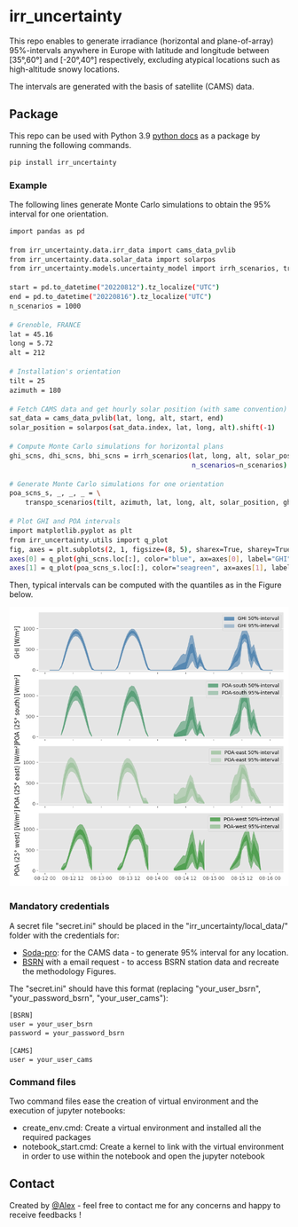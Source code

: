 # irr_uncertainty

This repo enables to generate irradiance (horizontal and plane-of-array) 95%-intervals anywhere in Europe with latitude and longitude between [35°,60°] and [-20°,40°] respectively, excluding atypical locations such as high-altitude snowy locations.

The intervals are generated with the basis of satellite (CAMS) data.

## Package

This repo can be used with Python 3.9 [python docs](https://docs.python.org/3/using/unix.html#getting-and-installing-the-latest-version-of-python) as a package by running the following commands.

```bash
pip install irr_uncertainty
```

### Example

The following lines generate Monte Carlo simulations to obtain the 95% interval for one orientation.

```bash
import pandas as pd

from irr_uncertainty.data.irr_data import cams_data_pvlib
from irr_uncertainty.data.solar_data import solarpos
from irr_uncertainty.models.uncertainty_model import irrh_scenarios, transpo_scenarios

start = pd.to_datetime("20220812").tz_localize("UTC")
end = pd.to_datetime("20220816").tz_localize("UTC")
n_scenarios = 1000

# Grenoble, FRANCE
lat = 45.16
long = 5.72
alt = 212

# Installation's orientation
tilt = 25
azimuth = 180

# Fetch CAMS data and get hourly solar position (with same convention)
sat_data = cams_data_pvlib(lat, long, alt, start, end)
solar_position = solarpos(sat_data.index, lat, long, alt).shift(-1)

# Compute Monte Carlo simulations for horizontal plans
ghi_scns, dhi_scns, bhi_scns = irrh_scenarios(lat, long, alt, solar_position, sat_data["ghi"],
                                              n_scenarios=n_scenarios)

# Generate Monte Carlo simulations for one orientation
poa_scns_s, _, _, _ = \
    transpo_scenarios(tilt, azimuth, lat, long, alt, solar_position, ghi_scns, dhi_scns, n_scenarios=n_scenarios)

# Plot GHI and POA intervals
import matplotlib.pyplot as plt
from irr_uncertainty.utils import q_plot
fig, axes = plt.subplots(2, 1, figsize=(8, 5), sharex=True, sharey=True)
axes[0] = q_plot(ghi_scns.loc[:], color="blue", ax=axes[0], label="GHI")
axes[1] = q_plot(poa_scns_s.loc[:], color="seagreen", ax=axes[1], label="POA-south")
```

Then, typical intervals can be computed with the quantiles as in the Figure below.

![Illustration quantiles](https://raw.githubusercontent.com/AlexandreHugoMathieu/irr_uncertainty/refs/heads/main/irr_uncertainty/local_data/irr_data/images/illustration_poa_all_quantiles.png)


### Mandatory credentials

A secret file "secret.ini" should be placed in the "irr_uncertainty/local_data/" folder with the credentials for:

- [Soda-pro](https://www.soda-pro.com/help/cams-services/cams-radiation-service/automatic-access): for the CAMS data - to generate 95% interval for any location.
- [BSRN](https://bsrn.awi.de/data/data-retrieval-via-ftp/) with a email request - to access BSRN station data and recreate the methodology Figures.

The "secret.ini" should have this format (replacing "your_user_bsrn", "your_password_bsrn", "your_user_cams"):

```
[BSRN]
user = your_user_bsrn
password = your_password_bsrn

[CAMS]
user = your_user_cams
```

### Command files

Two command files ease the creation of virtual environment and the execution of jupyter notebooks:

- create_env.cmd: Create a virtual environment and installed all the required packages
- notebook_start.cmd: Create a kernel to link with the virtual environment in order to use within the notebook and open the jupyter notebook

## Contact

Created by [@Alex](https://alexandrehugomathieu.github.io/alexandremathieu.github.io//) - feel free to contact me for any concerns and happy to receive feedbacks !
